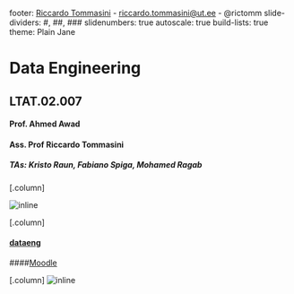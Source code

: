 footer:  [Riccardo Tommasini](http://rictomm.me) - riccardo.tommasini@ut.ee - @rictomm 
slide-dividers: #, ##, ###
slidenumbers: true
autoscale: true
build-lists: true
theme: Plain Jane

# Data Engineering
## LTAT.02.007
#### Prof. Ahmed Awad 
#### Ass. Prof Riccardo Tommasini
##### TAs:   Kristo Raun, Fabiano Spiga, Mohamed Ragab

[.column]

![inline](https://upload.wikimedia.org/wikipedia/en/3/39/Tartu_%C3%9Clikool_logo.svg)

[.column]
#### [dataeng](https://courses.cs.ut.ee/2020/dataeng)

####[Moodle](https://moodle.ut.ee/course/view.php?id=10457)

[.column]
![inline](./attachments/logo_dsg_vettoriale.png) 


